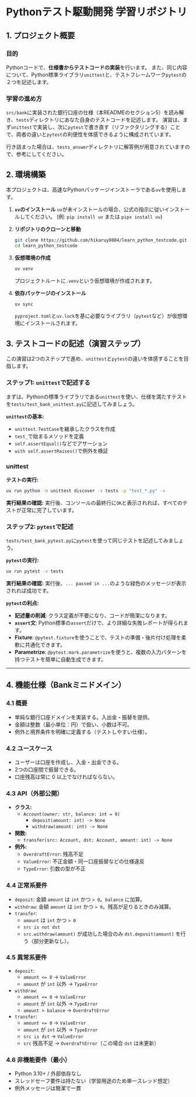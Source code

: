 # Pythonテスト駆動開発 学習リポジトリ

## 1. プロジェクト概要

### 目的

Pythonコードで、**仕様書からテストコードの実装**を行います。
また、同じ内容について、Python標準ライブラリ`unittest`と、テストフレームワーク`pytest`の２つを記述します。

### 学習の進め方

`src/bank`に実装された銀行口座の仕様（本READMEのセクション5）を読み解き、`tests`ディレクトリにあなた自身のテストコードを記述します。
演習は、まず`unittest`で実装し、次に`pytest`で書き直す（リファクタリングする）ことで、両者の違いと`pytest`の利便性を体感できるように構成されています。

行き詰まった場合は、`tests_answer`ディレクトリに解答例が用意されていますので、参考にしてください。

## 2. 環境構築

本プロジェクトは、高速なPythonパッケージインストーラである`uv`を使用します。

1.  **`uv`のインストール**
    `uv`が未インストールの場合、公式の指示に従いインストールしてください。
    (例: `pip install uv` または `pipx install uv`)

2.  **リポジトリのクローンと移動**
    ```bash
    git clone https://github.com/hikaruy0804/learn_python_testcode.git
    cd learn_python_testcode
    ```

3.  **仮想環境の作成**
    ```bash
    uv venv
    ```
    プロジェクトルートに`.venv`という仮想環境が作成されます。

4.  **依存パッケージのインストール**
    ```bash
    uv sync
    ```
    `pyproject.toml`と`uv.lock`を基に必要なライブラリ（`pytest`など）が仮想環境にインストールされます。

## 3. テストコードの記述（演習ステップ）

この演習は2つのステップで進め、`unittest`と`pytest`の違いを体感することを目指します。

### ステップ1: `unittest`で記述する

まずは、Pythonの標準ライブラリである`unittest`を使い、仕様を満たすテストを`tests/test_bank_unittest.py`に記述してみましょう。

**`unittest`の基本:**
- `unittest.TestCase`を継承したクラスを作成
- `test_`で始まるメソッドを定義
- `self.assertEqual()`などでアサーション
- `with self.assertRaises()`で例外を検証

### unittest

**テストの実行:**
```bash
uv run python -m unittest discover -s tests -p "test_*.py" -v
```

**実行結果の確認:**
実行後、コンソールの最終行に`OK`と表示されれば、すべてのテストが正常に完了しています。

### ステップ2: `pytest`で記述

`tests/test_bank_pytest.py`に`pytest`を使って同じテストを記述してみましょう。

**`pytest`の実行:**
```bash
uv run pytest -v tests
```

**実行結果の確認:**
実行後、`... passed in ...`のような緑色のメッセージが表示されれば成功です。

**`pytest`の利点:**
- **記述量の削減**: クラス定義が不要になり、コードが簡潔になります。
- **`assert`文**: Python標準の`assert`だけで、より詳細な失敗レポートが得られます。
- **Fixture**: `@pytest.fixture`を使うことで、テストの準備・後片付け処理を柔軟に共通化できます。
- **Parametrize**: `@pytest.mark.parametrize`を使うと、複数の入力パターンを持つテストを簡単に自動生成できます。

---

## 4. 機能仕様（Bankミニドメイン）

### 4.1 概要

-   単純な銀行口座ドメインを実装する。入出金・振替を提供。
-   金額は整数（最小単位：円）で扱い、小数は不可。
-   例外と境界条件を明確に定義する（テストしやすい仕様）。

### 4.2 ユースケース

-   ユーザーは口座を作成し、入金・出金できる。
-   2つの口座間で振替できる。
-   口座残高は常に 0 以上でなければならない。

### 4.3 API（外部公開）

-   **クラス:**
    -   `Account(owner: str, balance: int = 0)`
        -   `deposit(amount: int) -> None`
        -   `withdraw(amount: int) -> None`
-   **関数:**
    -   `transfer(src: Account, dst: Account, amount: int) -> None`
-   **例外:**
    -   `OverdraftError`: 残高不足
    -   `ValueError`: 不正金額・同一口座振替などの仕様違反
    -   `TypeError`: 引数の型が不正

### 4.4 正常系要件

-   `deposit`: 金額 `amount` は `int` かつ `> 0`。`balance` に加算。
-   `withdraw`: 金額 `amount` は `int` かつ `> 0`。残高が足りるときのみ減算。
-   `transfer`:
    -   `amount` は `int` かつ `> 0`
    -   `src is not dst`
    -   `src.withdraw(amount)` が成功した場合のみ `dst.deposit(amount)` を行う（部分更新なし）。

### 4.5 異常系要件

-   `deposit`:
    -   `amount <= 0` → `ValueError`
    -   `amount` が `int` 以外 → `TypeError`
-   `withdraw`:
    -   `amount <= 0` → `ValueError`
    -   `amount` が `int` 以外 → `TypeError`
    -   `amount > balance` → `OverdraftError`
-   `transfer`:
    -   `amount <= 0` → `ValueError`
    -   `amount` が `int` 以外 → `TypeError`
    -   `src is dst` → `ValueError`
    -   `src` 残高不足 → `OverdraftError`（この場合 `dst` は未更新）

### 4.6 非機能要件（最小）

-   Python 3.10+ / 外部依存なし
-   スレッドセーフ要件は持たない（学習用途のため単一スレッド想定）
-   例外メッセージは簡潔で一貫
